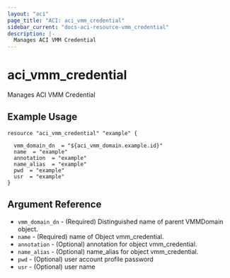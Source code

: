 ```yaml
---
layout: "aci"
page_title: "ACI: aci_vmm_credential"
sidebar_current: "docs-aci-resource-vmm_credential"
description: |-
  Manages ACI VMM Credential
---
```


# aci_vmm_credential #
Manages ACI VMM Credential

## Example Usage ##

```hcl
resource "aci_vmm_credential" "example" {

  vmm_domain_dn  = "${aci_vmm_domain.example.id}"
  name  = "example"
  annotation  = "example"
  name_alias  = "example"
  pwd  = "example"
  usr  = "example"
}
```
## Argument Reference ##
* `vmm_domain_dn` - (Required) Distinguished name of parent VMMDomain object.
* `name` - (Required) name of Object vmm_credential.
* `annotation` - (Optional) annotation for object vmm_credential.
* `name_alias` - (Optional) name_alias for object vmm_credential.
* `pwd` - (Optional) user account profile password
* `usr` - (Optional) user name
